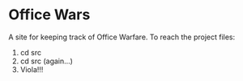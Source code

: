 Office Wars
=========

A site for keeping track of Office Warfare. 
To reach the project files:
  1. cd src
  2. cd src (again...)
  3. Viola!!!
